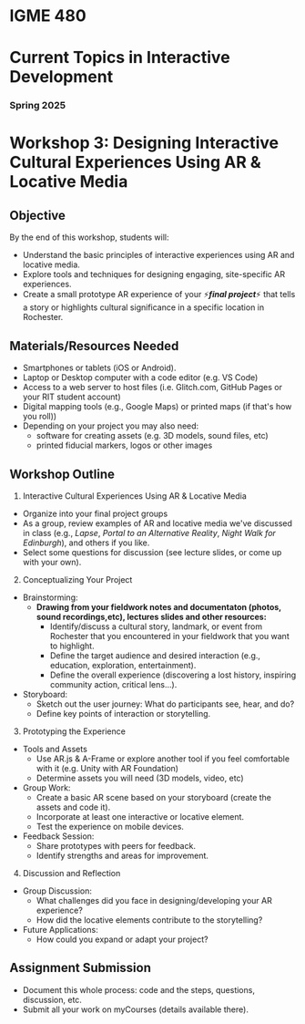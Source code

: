 # IGME 480

# Current Topics in Interactive Development

### Spring 2025

# Workshop 3: Designing Interactive Cultural Experiences Using AR & Locative Media

## Objective

By the end of this workshop, students will:

- Understand the basic principles of interactive experiences using AR and locative media.
- Explore tools and techniques for designing engaging, site-specific AR experiences.
- Create a small prototype AR experience of your :zap:***final project***:zap: that tells a story or highlights cultural significance in a specific location in Rochester.

## Materials/Resources Needed

- Smartphones or tablets (iOS or Android).
- Laptop or Desktop computer with a code editor (e.g. VS Code)
- Access to a web server to host files (i.e. Glitch.com, GitHub Pages or your RIT student account)
- Digital mapping tools (e.g., Google Maps) or printed maps (if that's how you roll))
- Depending on your project you may also need:
    - software for creating assets (e.g. 3D models, sound files, etc) 
    - printed fiducial markers, logos or other images

## Workshop Outline

1. Interactive Cultural Experiences Using AR & Locative Media
- Organize into your final project groups
- As a group, review examples of AR and locative media we've discussed in class (e.g., _Lapse_, _Portal to an Alternative Reality_, _Night Walk for Edinburgh_), and others if you like.
- Select some questions for discussion (see lecture slides, or come up with your own).

2. Conceptualizing Your Project
- Brainstorming:
    - **Drawing from your fieldwork notes and documentaton (photos, sound recordings,etc), lectures slides and other resources:**
        - Identify/discuss a cultural story, landmark, or event from Rochester that you encountered in your fieldwork that you want to highlight.
        - Define the target audience and desired interaction (e.g., education, exploration, entertainment).
        - Define the overall experience (discovering a lost history, inspiring community action, critical lens...).
- Storyboard:
    - Sketch out the user journey: What do participants see, hear, and do?
    - Define key points of interaction or storytelling.

3. Prototyping the Experience
- Tools and Assets
    - Use AR.js & A-Frame or explore another tool if you feel comfortable with it (e.g. Unity with AR Foundation)
    - Determine assets you will need (3D models, video, etc)
- Group Work:
    - Create a basic AR scene based on your storyboard (create the assets and code it).
    - Incorporate at least one interactive or locative element.
    - Test the experience on mobile devices.
- Feedback Session:
    - Share prototypes with peers for feedback.
    - Identify strengths and areas for improvement.

4. Discussion and Reflection
- Group Discussion:
    - What challenges did you face in designing/developing your AR experience?
    - How did the locative elements contribute to the storytelling?
- Future Applications:
    - How could you expand or adapt your project?

## Assignment Submission

- Document this whole process: code and the steps, questions, discussion, etc.
- Submit all your work on myCourses (details available there).